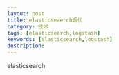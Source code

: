 ```yaml
---
layout: post
title: elasticseaerch调优
category: 技术
tags: [elasticsearch,logstash]
keywords: [elasticsearch,logstash]
description:
---
```


elasticsearch
